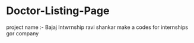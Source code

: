 # Doctor-Listing-Page
project name :- Bajaj Intwrnship
ravi shankar make a codes for internships gor company

